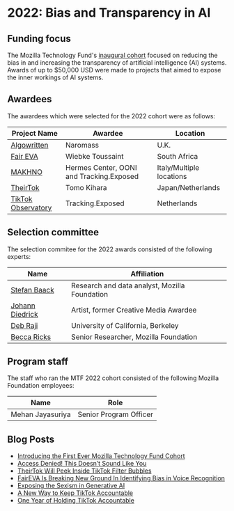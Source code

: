 # 2022: Bias and Transparency in AI

## Funding focus

The Mozilla Technology Fund's [inaugural cohort](https://foundation.mozilla.org/en/blog/introducing-the-first-ever-mozilla-technology-fund-cohort/) focused on reducing the bias in and increasing the transparency of artificial intelligence (AI) systems. Awards of up to $50,000 USD were made to projects that aimed to expose the inner workings of AI systems.



## Awardees

The awardees which were selected for the 2022 cohort were as follows:

| Project Name  | Awardee  | Location |
|---|---|---|
|[Algowritten](https://algowritten.org/stepford-app/)|Naromass|U.K.|
|[Fair EVA](https://www.faireva.org/)|Wiebke Toussaint|South Africa|
|[MAKHNO](https://www.hermescenter.org/projects/)|Hermes Center, OONI and Tracking.Exposed|Italy/Multiple locations|
|[TheirTok](https://www.tomokihara.com/)|Tomo Kihara|Japan/Netherlands|
|[TikTok Observatory](https://tiktok.tracking.exposed/)|Tracking.Exposed|Netherlands|



## Selection committee

The selection commitee for the 2022 awards consisted of the following experts:

|Name  | Affiliation  |
|---|---|
|[Stefan Baack](https://sbaack.com/)|Research and data analyst, Mozilla Foundation|
|[Johann Diedrick](http://www.johanndiedrick.com/)|Artist, former Creative Media Awardee|
|[Deb Raji](https://en.wikipedia.org/wiki/Deborah_Raji)|University of California, Berkeley|
|[Becca Ricks](https://beccaricks.space/)|Senior Researcher, Mozilla Foundation|

## Program staff

The staff who ran the MTF 2022 cohort consisted of the following Mozilla Foundation employees:

|Name  | Role  |
|---|---|
|Mehan Jayasuriya|Senior Program Officer|

## Blog Posts
* [Introducing the First Ever Mozilla Technology Fund Cohort](https://foundation.mozilla.org/en/blog/introducing-the-first-ever-mozilla-technology-fund-cohort/)
* [Access Denied! This Doesn’t Sound Like You](https://foundation.mozilla.org/en/blog/access-denied-this-doesnt-sound-like-you/)
* [TheirTok Will Peek Inside TikTok Filter Bubbles](https://foundation.mozilla.org/en/blog/theirtok-will-peek-inside-tiktok-filter-bubbles/)
* [FairEVA Is Breaking New Ground In Identifying Bias in Voice Recognition](https://foundation.mozilla.org/en/blog/faireva-is-breaking-new-ground-in-identifying-bias-in-voice-recognition/)
* [Exposing the Sexism in Generative AI](https://foundation.mozilla.org/en/blog/exposing-the-sexism-in-generative-ai/)
* [A New Way to Keep TikTok Accountable](https://foundation.mozilla.org/en/blog/a-new-way-to-keep-tiktok-accountable/)
* [One Year of Holding TikTok Accountable](https://foundation.mozilla.org/en/blog/one-year-of-holding-tiktok-accountable/)
